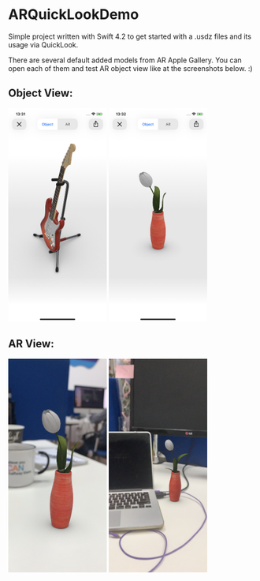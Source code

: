 # ARQuickLookDemo
Simple project written with Swift 4.2 to get started with a .usdz files and its usage via QuickLook. 


There are several default added models from AR Apple Gallery. 
You can open each of them and test AR object view like at the screenshots below.  :)

## Object View:
<img src="https://github.com/hellensoloviy/ARQuickLookDemo/blob/master/arquicklook-demo/Assets.xcassets/screenshots/IMG_0062.PNG" width="200"> <img src="https://github.com/hellensoloviy/ARQuickLookDemo/blob/master/arquicklook-demo/Assets.xcassets/screenshots/IMG_0063.PNG" width="200">

## AR View:
<img src="https://github.com/hellensoloviy/ARQuickLookDemo/blob/master/arquicklook-demo/Assets.xcassets/screenshots/IMG_0059.PNG" width="200"> <img src="https://github.com/hellensoloviy/ARQuickLookDemo/blob/master/arquicklook-demo/Assets.xcassets/screenshots/IMG_0058%202.PNG" width="200">
